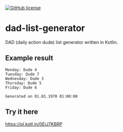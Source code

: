 [![GitHub license](https://img.shields.io/badge/license-Apache%20License%202.0-blue.svg?style=flat)](https://www.apache.org/licenses/LICENSE-2.0)

# dad-list-generator
DAD (daily action dude) list generator written in Kotlin.

## Example result

```text
Monday: Dude 4
Tuesday: Dude 7
Wednesday: Dude 3
Thursday: Dude 5
Friday: Dude 6

Generated on 01.01.1970 01:00:00
```

## Try it here
https://pl.kotl.in/0EiJ7KBRP

